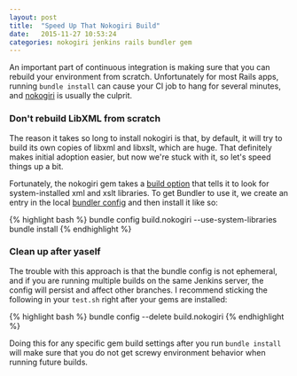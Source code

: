 ```yaml
---
layout: post
title:  "Speed Up That Nokogiri Build"
date:   2015-11-27 10:53:24
categories: nokogiri jenkins rails bundler gem
---
```

An important part of continuous integration is making sure that you can rebuild your environment from scratch. Unfortunately for most Rails apps, running `bundle install` can cause your CI job to hang for several minutes, and [nokogiri](http://www.nokogiri.org/) is usually the culprit.

### Don't rebuild LibXML from scratch
The reason it takes so long to install nokogiri is that, by default, it will try to build its own copies of libxml and libxslt, which are huge. That definitely makes initial adoption easier, but now we're stuck with it, so let's speed things up a bit.

Fortunately, the nokogiri gem takes a [build option](http://www.nokogiri.org/tutorials/installing_nokogiri.html#using_your_system_libraries) that tells it to look for system-installed xml and xslt libraries. To get Bundler to use it, we create an entry in the local [bundler config](http://bundler.io/v1.6/man/bundle-config.1.html) and then install it like so:

{% highlight bash %}
bundle config build.nokogiri --use-system-libraries
bundle install
{% endhighlight %}

### Clean up after yaself
The trouble with this approach is that the bundle config is not ephemeral, and if you are running multiple builds on the same Jenkins server, the config will persist and affect other branches. I recommend sticking the following in your `test.sh` right after your gems are installed:

{% highlight bash %}
bundle config --delete build.nokogiri
{% endhighlight %}

Doing this for any specific gem build settings after you run `bundle install` will make sure that you do not get screwy environment behavior when running future builds.
